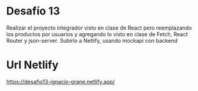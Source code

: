 # Desafío 13

Realizar el proyecto integrador visto en clase de React pero reemplazando los productos por usuarios y agregando lo visto en clase de Fetch, React Router y json-server. Subirlo a Netlify, usando mockapi con backend

# Url Netlify

https://desafio13-ignacio-grane.netlify.app/
